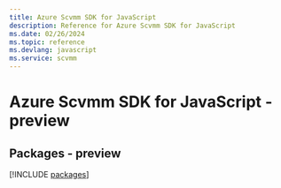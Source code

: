 ```yaml
---
title: Azure Scvmm SDK for JavaScript
description: Reference for Azure Scvmm SDK for JavaScript
ms.date: 02/26/2024
ms.topic: reference
ms.devlang: javascript
ms.service: scvmm
---
```

# Azure Scvmm SDK for JavaScript - preview
## Packages - preview
[!INCLUDE [packages](scvmm-index.md)]